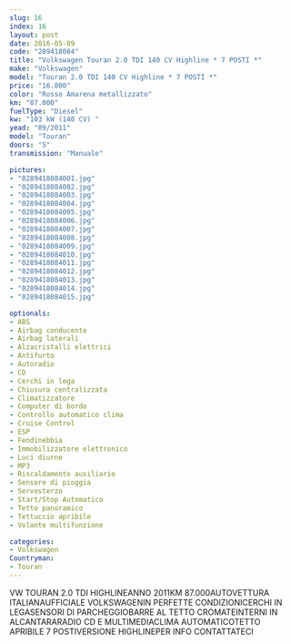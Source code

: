 ```yaml
---
slug: 16
index: 16
layout: post
date: 2016-05-09
code: "289418084"
title: "Volkswagen Touran 2.0 TDI 140 CV Highline * 7 POSTI *"
make: "Volkswagen"
model: "Touran 2.0 TDI 140 CV Highline * 7 POSTI *"
price: "16.800"
color: "Rosso Amarena metallizzato"
km: "87.000"
fuelType: "Diesel"
kw: "103 kW (140 CV) "
yead: "09/2011"
model: "Touran"
doors: "5"
transmission: "Manuale"

pictures:
- "0289418084001.jpg"
- "0289418084002.jpg"
- "0289418084003.jpg"
- "0289418084004.jpg"
- "0289418084005.jpg"
- "0289418084006.jpg"
- "0289418084007.jpg"
- "0289418084008.jpg"
- "0289418084009.jpg"
- "0289418084010.jpg"
- "0289418084011.jpg"
- "0289418084012.jpg"
- "0289418084013.jpg"
- "0289418084014.jpg"
- "0289418084015.jpg"

optionals:
- ABS
- Airbag conducente
- Airbag laterali
- Alzacristalli elettrici
- Antifurto
- Autoradio
- CD
- Cerchi in lega
- Chiusura centralizzata
- Climatizzatore
- Computer di bordo
- Controllo automatico clima
- Cruise Control
- ESP
- Fendinebbia
- Immobilizzatore elettronico
- Luci diurne
- MP3
- Riscaldamento ausiliario
- Sensore di pioggia
- Servosterzo
- Start/Stop Automatico
- Tetto panoramico
- Tettuccio apribile
- Volante multifunzione

categories:
- Volkswagen
Countryman:
- Touran
---
```

VW TOURAN 2.0 TDI HIGHLINEANNO 2011KM 87.000AUTOVETTURA ITALIANAUFFICIALE VOLKSWAGENIN PERFETTE CONDIZIONICERCHI IN LEGASENSORI DI PARCHEGGIOBARRE AL TETTO CROMATEINTERNI IN ALCANTARARADIO CD E MULTIMEDIACLIMA AUTOMATICOTETTO APRIBILE 7 POSTIVERSIONE HIGHLINEPER INFO CONTATTATECI